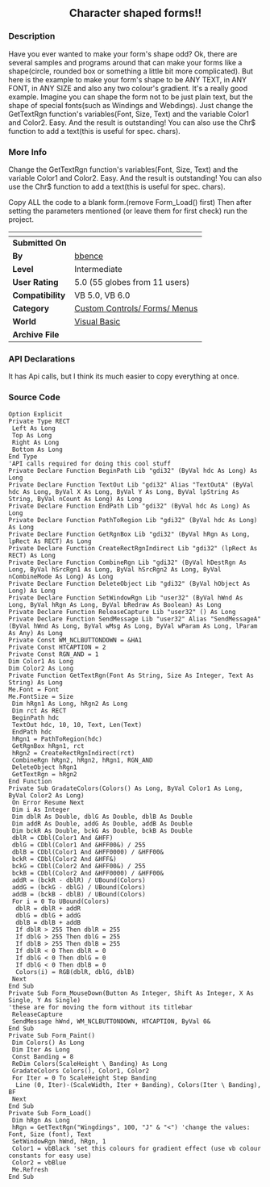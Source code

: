 ﻿<div align="center">

## Character shaped forms\!\!


</div>

### Description

Have you ever wanted to make your form's shape odd? Ok, there are several samples and programs around that can make your forms like a shape(circle, rounded box or something a little bit more complicated). But here is the example to make your form's shape to be ANY TEXT, in ANY FONT, in ANY SIZE and also any two colour's gradient. It's a really good example. Imagine you can shape the form not to be just plain text, but the shape of special fonts(such as Windings and Webdings). Just change the GetTextRgn function's variables(Font, Size, Text) and the variable Color1 and Color2. Easy. And the result is outstanding! You can also use the Chr$ function to add a text(this is useful for spec. chars).
 
### More Info
 
Change the GetTextRgn function's variables(Font, Size, Text) and the variable Color1 and Color2. Easy. And the result is outstanding! You can also use the Chr$ function to add a text(this is useful for spec. chars).

Copy ALL the code to a blank form.(remove Form_Load() first) Then after setting the parameters mentioned (or leave them for first check) run the project.


<span>             |<span>
---                |---
**Submitted On**   |
**By**             |[bbence](https://github.com/Planet-Source-Code/PSCIndex/blob/master/ByAuthor/bbence.md)
**Level**          |Intermediate
**User Rating**    |5.0 (55 globes from 11 users)
**Compatibility**  |VB 5\.0, VB 6\.0
**Category**       |[Custom Controls/ Forms/  Menus](https://github.com/Planet-Source-Code/PSCIndex/blob/master/ByCategory/custom-controls-forms-menus__1-4.md)
**World**          |[Visual Basic](https://github.com/Planet-Source-Code/PSCIndex/blob/master/ByWorld/visual-basic.md)
**Archive File**   |[](https://github.com/Planet-Source-Code/bbence-character-shaped-forms__1-5448/archive/master.zip)

### API Declarations

It has Api calls, but I think its much easier to copy everything at once.


### Source Code

```
Option Explicit
Private Type RECT
 Left As Long
 Top As Long
 Right As Long
 Bottom As Long
End Type
'API calls required for doing this cool stuff
Private Declare Function BeginPath Lib "gdi32" (ByVal hdc As Long) As Long
Private Declare Function TextOut Lib "gdi32" Alias "TextOutA" (ByVal hdc As Long, ByVal X As Long, ByVal Y As Long, ByVal lpString As String, ByVal nCount As Long) As Long
Private Declare Function EndPath Lib "gdi32" (ByVal hdc As Long) As Long
Private Declare Function PathToRegion Lib "gdi32" (ByVal hdc As Long) As Long
Private Declare Function GetRgnBox Lib "gdi32" (ByVal hRgn As Long, lpRect As RECT) As Long
Private Declare Function CreateRectRgnIndirect Lib "gdi32" (lpRect As RECT) As Long
Private Declare Function CombineRgn Lib "gdi32" (ByVal hDestRgn As Long, ByVal hSrcRgn1 As Long, ByVal hSrcRgn2 As Long, ByVal nCombineMode As Long) As Long
Private Declare Function DeleteObject Lib "gdi32" (ByVal hObject As Long) As Long
Private Declare Function SetWindowRgn Lib "user32" (ByVal hWnd As Long, ByVal hRgn As Long, ByVal bRedraw As Boolean) As Long
Private Declare Function ReleaseCapture Lib "user32" () As Long
Private Declare Function SendMessage Lib "user32" Alias "SendMessageA" (ByVal hWnd As Long, ByVal wMsg As Long, ByVal wParam As Long, lParam As Any) As Long
Private Const WM_NCLBUTTONDOWN = &HA1
Private Const HTCAPTION = 2
Private Const RGN_AND = 1
Dim Color1 As Long
Dim Color2 As Long
Private Function GetTextRgn(Font As String, Size As Integer, Text As String) As Long
Me.Font = Font
Me.FontSize = Size
 Dim hRgn1 As Long, hRgn2 As Long
 Dim rct As RECT
 BeginPath hdc
 TextOut hdc, 10, 10, Text, Len(Text)
 EndPath hdc
 hRgn1 = PathToRegion(hdc)
 GetRgnBox hRgn1, rct
 hRgn2 = CreateRectRgnIndirect(rct)
 CombineRgn hRgn2, hRgn2, hRgn1, RGN_AND
 DeleteObject hRgn1
 GetTextRgn = hRgn2
End Function
Private Sub GradateColors(Colors() As Long, ByVal Color1 As Long, ByVal Color2 As Long)
 On Error Resume Next
 Dim i As Integer
 Dim dblR As Double, dblG As Double, dblB As Double
 Dim addR As Double, addG As Double, addB As Double
 Dim bckR As Double, bckG As Double, bckB As Double
 dblR = CDbl(Color1 And &HFF)
 dblG = CDbl(Color1 And &HFF00&) / 255
 dblB = CDbl(Color1 And &HFF0000) / &HFF00&
 bckR = CDbl(Color2 And &HFF&)
 bckG = CDbl(Color2 And &HFF00&) / 255
 bckB = CDbl(Color2 And &HFF0000) / &HFF00&
 addR = (bckR - dblR) / UBound(Colors)
 addG = (bckG - dblG) / UBound(Colors)
 addB = (bckB - dblB) / UBound(Colors)
 For i = 0 To UBound(Colors)
  dblR = dblR + addR
  dblG = dblG + addG
  dblB = dblB + addB
  If dblR > 255 Then dblR = 255
  If dblG > 255 Then dblG = 255
  If dblB > 255 Then dblB = 255
  If dblR < 0 Then dblR = 0
  If dblG < 0 Then dblG = 0
  If dblG < 0 Then dblB = 0
  Colors(i) = RGB(dblR, dblG, dblB)
 Next
End Sub
Private Sub Form_MouseDown(Button As Integer, Shift As Integer, X As Single, Y As Single)
'these are for moving the form without its titlebar
 ReleaseCapture
 SendMessage hWnd, WM_NCLBUTTONDOWN, HTCAPTION, ByVal 0&
End Sub
Private Sub Form_Paint()
 Dim Colors() As Long
 Dim Iter As Long
 Const Banding = 8
 ReDim Colors(ScaleHeight \ Banding) As Long
 GradateColors Colors(), Color1, Color2
 For Iter = 0 To ScaleHeight Step Banding
  Line (0, Iter)-(ScaleWidth, Iter + Banding), Colors(Iter \ Banding), BF
 Next
End Sub
Private Sub Form_Load()
 Dim hRgn As Long
 hRgn = GetTextRgn("Wingdings", 100, "J" & "<") 'change the values: Font, Size (font), Text
 SetWindowRgn hWnd, hRgn, 1
 Color1 = vbBlack 'set this colours for gradient effect (use vb colour constants for easy use)
 Color2 = vbBlue
 Me.Refresh
End Sub
```

